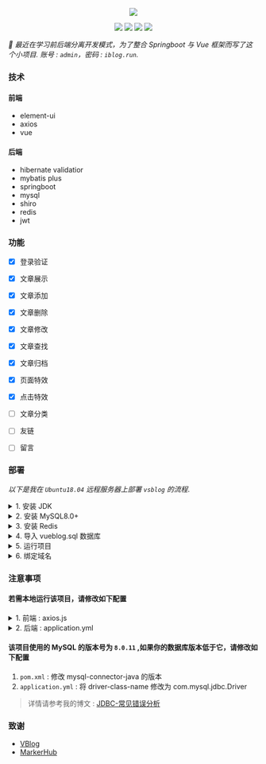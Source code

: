 <p align="center">
	<a href=""><img src="https://user-images.githubusercontent.com/43493852/127585072-ccafe163-4a43-439e-9594-156b4d10a72e.png"></a>
	<p align="center">
	<img src="https://app.codacy.com/project/badge/Grade/02e473424ae64646b7f24ec11455bc42"/></img>
	<img src="https://img.shields.io/github/commit-activity/m/GoogTech/vsblog?color=ff69b4"></img>
	<img src="https://img.shields.io/github/repo-size/GoogTech/vsblog"></img>
	<img src="https://img.shields.io/github/license/GoogTech/vsblog.svg"></img>
	</p>
</p>

*🖖 最近在学习前后端分离开发模式，为了整合 Springboot 与 Vue 框架而写了这个小项目. 账号 : `admin`，密码 : `iblog.run`.*

### 技术
#### 前端 
* element-ui
* axios
* vue

#### 后端 
* hibernate validatior
* mybatis plus
* springboot
* mysql
* shiro
* redis
* jwt


### 功能
* [x] 登录验证
* [x] 文章展示
* [x] 文章添加
* [x] 文章删除
* [x] 文章修改
* [x] 文章查找
* [x] 文章归档
* [x] 页面特效
* [x] 点击特效
* [ ] 文章分类
* [ ] 友链
* [ ] 留言


### 部署
*以下是我在 `Ubuntu18.04` 远程服务器上部署 `vsblog` 的流程*.

<details>
    <summary>1. 安装 JDK</summary>

```shell
# install jdk
sudo apt install openjdk-8-jdk-headless

# check
java -version
```
</details>

<details>
    <summary>2. 安装 MySQL8.0+</summary>
    
```shell
# the installation package as follows you need to download it
# decompress the installation package
sudo dpkg -i mysql-apt-config_0.8.10-1_all.deb

# update installation package
sudo apt update 

# install mysql server
sudo apt install mysql-server 

# run mysql
mysql -u root -p
```
</details>

<details>
    <summary>3. 安装 Redis</summary>
    
```shell
# install redis server
sudo apt-get install redis-server

# check redis server status
netstat -nlt|grep 6379

# test
redis-cli
```
</details>

<details>
    <summary>4. 导入 vueblog.sql 数据库</summary>
    
```shell
# mysql -u root -p < vueblog.sql
mysql -u root -p < 'the specified path of database file'
```
</details>

<details>
    <summary>5. 运行项目</summary>
    
```shell
# kill the specified server port:8080
kill -9 $(netstat -nlp | grep :8080 | awk '{print $7}' | awk -F"/" '{ print $1 }')

# run
# nohup /usr/lib/jvm/java-8-openjdk-amd64/jre/bin/java -jar /tmp/vueblog-0.0.1-SNAPSHOT.jar > vsblog.file 2>&1 &
nuhup -jar vueblog-0.0.1-SNAPSHOT.jar > vsblog.file 2>&1 &

# test
http://ip:8080/
```
</details>

<details>
    <summary>6. 绑定域名</summary>
    
```shell
# first you need install the nginx
sudo apt install nginx

# vim /etc/nginx/nginx.conf
# such as the example configuraion be added as follows
http{
	server{
		listen  80;
		server_name  vue.iblog.run; 
		location / {
			proxy_pass  http://ip:8080;	
		}            
	}
}
. . .

# then check the default configuration file
nginx -t

# reload the nginx
nginx -s reload

# test
http://vue.iblog.run
```
</details>


### 注意事项

#### 若需本地运行该项目，请修改如下配置
<details>
<summary>1. 前端 : axios.js</summary>
	
```js
// 自定义全局请求头(后台)
// axios.defaults.baseURL = "http://49.233.79.152:8080"
axios.defaults.baseURL = "http://localhost:8080"
```
</details>

<details>
<summary>2. 后端 : application.yml</summary>
	
```js
redis-manager:
	// host: 49.233.79.152:6379
	host: 127.0.0.1:6379
```
</details>

#### 该项目使用的 MySQL 的版本号为 `8.0.11` ,如果你的数据库版本低于它，请修改如下配置
1. `pom.xml` : 修改 mysql-connector-java 的版本
2. `application.yml` : 将 driver-class-name 修改为 com.mysql.jdbc.Driver

> 详情请参考我的博文 : [JDBC-常见错误分析](https://goog.tech/2019/03/14/JDBC-%E5%B8%B8%E8%A7%81%E9%94%99%E8%AF%AF%E5%88%86%E6%9E%90/)


### 致谢
* [VBlog](https://github.com/lenve/VBlog)
* [MarkerHub](https://space.bilibili.com/13491144)
